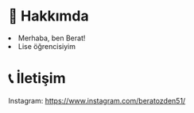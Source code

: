 <h1> 📖 Hakkımda </h1>
 
 <li>Merhaba, ben Berat!</li>
 <li>Lise öğrencisiyim</li>
 
<h1>📞 İletişim </h1>

Instagram: https://www.instagram.com/beratozden51/ 
